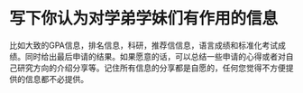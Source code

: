 # 写下你认为对学弟学妹们有作用的信息
比如大致的GPA信息，排名信息，科研，推荐信信息，语言成绩和标准化考试成绩。同时给出最后申请的结果。如果愿意的话，可以总结一些申请的心得或者对自己研究方向的介绍分享等。记住所有信息的分享都是自愿的，任何您觉得不方便提供的信息都不必提供。






